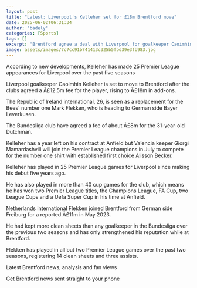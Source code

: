```yaml
---
layout: post
title: "Latest: Liverpool's Kelleher set for £18m Brentford move"
date: 2025-06-02T06:31:34
author: "badely"
categories: [Sports]
tags: []
excerpt: "Brentford agree a deal with Liverpool for goalkeeper Caoimhin Kelleher, with Bees number one Mark Flekken set for a move to Bayer Leverkusen."
image: assets/images/7c7cc91b741413c325b5fbd39e3fb983.jpg
---
```


According to new developments, Kelleher has made 25 Premier League appearances for Liverpool over the past five seasons

Liverpool goalkeeper Caoimhin Kelleher is set to move to Brentford after the clubs agreed a Â£12.5m fee for the player, rising to Â£18m in add-ons.

The Republic of Ireland international, 26, is seen as a replacement for the Bees' number one Mark Flekken, who is heading to German side Bayer Leverkusen.

The Bundesliga club have agreed a fee of about Â£8m for the 31-year-old Dutchman.

Kelleher has a year left on his contract at Anfield but Valencia keeper Giorgi Mamardashvili will join the Premier League champions in July to compete for the number one shirt with established first choice Alisson Becker.

Kelleher has played in 25 Premier League games for Liverpool since making his debut five years ago.

He has also played in more than 40 cup games for the club, which means he has won two Premier League titles, the Champions League, FA Cup, two League Cups and a Uefa Super Cup in his time at Anfield.

Netherlands international Flekken joined Brentford from German side Freiburg for a reported Â£11m in May 2023.

He had kept more clean sheets than any goalkeeper in the Bundesliga over the previous two seasons and has only strengthened his reputation while at Brentford.

Flekken has played in all but two Premier League games over the past two seasons, registering 14 clean sheets and three assists.

Latest Brentford news, analysis and fan views

Get Brentford news sent straight to your phone

